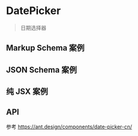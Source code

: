 # DatePicker

> 日期选择器

## Markup Schema 案例

<code src="../demos/date-picker/Markup.zh-CN.tsx"></code>

## JSON Schema 案例

<code src="../demos/date-picker/Schema.zh-CN.tsx"></code>

## 纯 JSX 案例

<code src="../demos/date-picker/PureJsx.zh-CN.tsx"></code>

## API

参考 <https://ant.design/components/date-picker-cn/>
